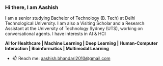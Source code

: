 ### Hi there, I am Aashish 

I am a senior studying Bachelor of Technology (B. Tech) at Delhi Technological University. I am also a Visiting Scholar and a Research Assistant at the University of Technology Sydney (UTS), working on conversational agents. I have interests in AI & HCI</sup>

**AI for Healthcare | Machine Learning | Deep Learning | Human-Computer Interaction | Bioinformatics | Multimodal Learning**

- 📫 Reach me: aashish.bhandari2010@gmail.com
